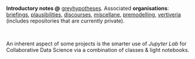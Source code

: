 <br>

**Introductory notes @** [greyhypotheses](https://greyhypotheses.github.io).  Associated **organisations**: [briefings](https://github.com/briefings), [plausibilities](https://github.com/plausibilities), [discourses](https://github.com/discourses), [miscellane](https://github.com/miscellane), [premodelling](https://github.com/premodelling), [vertiveria](https://github.com/vetiveria) (includes repositories that are currently private).

<br>

An inherent aspect of some projects is the smarter use of *Jupyter Lab* for Collaborative Data Science via a combination of classes & light notebooks.

<br>

<!--
**greyhypotheses/greyhypotheses** is a ✨ _special_ ✨ repository because its `README.md` (this file) appears on your GitHub profile.

Here are some ideas to get you started:

- Hello 👋
- 🔭 I’m currently working on ...
- 🌱 I’m currently learning ...
- 👯 I’m looking to collaborate on ...
- 🤔 I’m looking for help with ...
- 💬 Ask me about ...
- 📫 How to reach me: ...
- 😄 Pronouns: ...
- ⚡ Fun fact: ...
-->
